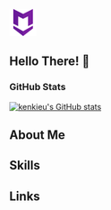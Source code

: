 ![alt text](https://github.com/adam-p/markdown-here/raw/master/src/common/images/icon48.png "Logo Title Text 1")

Hello There! :wave:
------

### GitHub Stats
[![kenkieu's GitHub stats](https://github-readme-stats.vercel.app/api?username=kenkieu&hide=stars,contribs)](https://github.com/kenkieu/github-readme-stats)


About Me
------

Skills
------

Links
------
